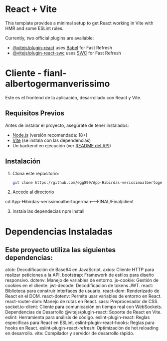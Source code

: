 # React + Vite

This template provides a minimal setup to get React working in Vite with HMR and some ESLint rules.

Currently, two official plugins are available:

- [@vitejs/plugin-react](https://github.com/vitejs/vite-plugin-react/blob/main/packages/plugin-react/README.md) uses [Babel](https://babeljs.io/) for Fast Refresh
- [@vitejs/plugin-react-swc](https://github.com/vitejs/vite-plugin-react-swc) uses [SWC](https://swc.rs/) for Fast Refresh


# Cliente - fianl-albertogermanverissimo

Este es el frontend de la aplicación, desarrollado con React y Vite.

## Requisitos Previos

Antes de instalar el proyecto, asegúrate de tener instalados:

- [Node.js](https://nodejs.org/) (versión recomendada: 18+)
- [Vite](https://vitejs.dev/) (se instala con las dependencias)
- Un backend en ejecución (ver [README del API](../api/README.md))

## Instalación

1. Clona este repositorio:
   ```sh
   git clone https://github.com/egg899/App-Hibirdas-verissimoalbertogerman---FINAL

2. Accede al directorio 

cd App-Hibirdas-verissimoalbertogerman---FINAL/Final/client

3. Instala las dependecias
npm install


# Dependencias Instaladas
## Este proyecto utiliza las siguientes dependencias:

atob: Decodificación de Base64 en JavaScript.
axios: Cliente HTTP para realizar peticiones a la API.
bootstrap: Framework de estilos para diseño responsivo.
dotenv: Manejo de variables de entorno.
js-cookie: Gestión de cookies en el cliente.
jwt-decode: Decodificación de tokens JWT.
react: Biblioteca para construir interfaces de usuario.
react-dom: Renderizado de React en el DOM.
react-dotenv: Permite usar variables de entorno en React.
react-router-dom: Manejo de rutas en React.
sass: Preprocesador de CSS.
socket.io-client: Cliente para comunicación en tiempo real con WebSockets.
Dependencias de Desarrollo
@vitejs/plugin-react: Soporte de React en Vite.
eslint: Herramienta para análisis de código.
eslint-plugin-react: Reglas específicas para React en ESLint.
eslint-plugin-react-hooks: Reglas para hooks en React.
eslint-plugin-react-refresh: Optimización de hot reloading en desarrollo.
vite: Compilador y servidor de desarrollo rápido.